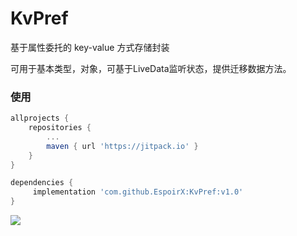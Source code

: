 # KvPref

基于属性委托的 key-value 方式存储封装

可用于基本类型，对象，可基于LiveData监听状态，提供迁移数据方法。

### 使用
```gradle
allprojects {
    repositories {
        ...
        maven { url 'https://jitpack.io' }
    }
}

dependencies {
     implementation 'com.github.EspoirX:KvPref:v1.0'
}
```
[![](https://jitpack.io/v/EspoirX/KvPref.svg)](https://jitpack.io/#EspoirX/KvPref)
